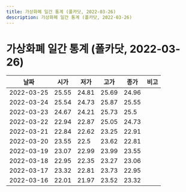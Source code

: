 ```yaml
---
title: 가상화폐 일간 통계 (폴카닷, 2022-03-26)
description: 가상화폐 일간 통계 (폴카닷, 2022-03-26)
---
```


가상화폐 일간 통계 (폴카닷, 2022-03-26)
===

|날짜|시가|저가|고가|종가|비고|
|--|--|--|--|--|--|
|2022-03-25|25.55|24.81|25.69|24.96|    |
|2022-03-24|25.54|24.73|25.87|25.55|    |
|2022-03-23|24.67|24.21|25.73|25.5|    |
|2022-03-22|22.94|22.87|25.05|24.73|    |
|2022-03-21|22.84|22.62|23.25|22.91|    |
|2022-03-20|23.55|22.5|23.62|22.81|    |
|2022-03-19|23.07|22.99|23.99|23.55|    |
|2022-03-18|22.95|22.35|23.27|23.06|    |
|2022-03-17|23.32|22.81|23.73|22.95|    |
|2022-03-16|22.01|21.97|23.52|23.32|    |
